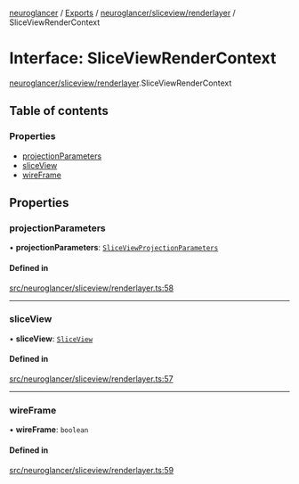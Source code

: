 [neuroglancer](../README.md) / [Exports](../modules.md) / [neuroglancer/sliceview/renderlayer](../modules/neuroglancer_sliceview_renderlayer.md) / SliceViewRenderContext

# Interface: SliceViewRenderContext

[neuroglancer/sliceview/renderlayer](../modules/neuroglancer_sliceview_renderlayer.md).SliceViewRenderContext

## Table of contents

### Properties

- [projectionParameters](neuroglancer_sliceview_renderlayer.SliceViewRenderContext.md#projectionparameters)
- [sliceView](neuroglancer_sliceview_renderlayer.SliceViewRenderContext.md#sliceview)
- [wireFrame](neuroglancer_sliceview_renderlayer.SliceViewRenderContext.md#wireframe)

## Properties

### projectionParameters

• **projectionParameters**: [`SliceViewProjectionParameters`](../classes/neuroglancer_sliceview_base.SliceViewProjectionParameters.md)

#### Defined in

[src/neuroglancer/sliceview/renderlayer.ts:58](https://github.com/ActiveBrainAtlas2/neuroglancer/blob/034b457d/src/neuroglancer/sliceview/renderlayer.ts#L58)

___

### sliceView

• **sliceView**: [`SliceView`](../classes/neuroglancer_sliceview_frontend.SliceView.md)

#### Defined in

[src/neuroglancer/sliceview/renderlayer.ts:57](https://github.com/ActiveBrainAtlas2/neuroglancer/blob/034b457d/src/neuroglancer/sliceview/renderlayer.ts#L57)

___

### wireFrame

• **wireFrame**: `boolean`

#### Defined in

[src/neuroglancer/sliceview/renderlayer.ts:59](https://github.com/ActiveBrainAtlas2/neuroglancer/blob/034b457d/src/neuroglancer/sliceview/renderlayer.ts#L59)
